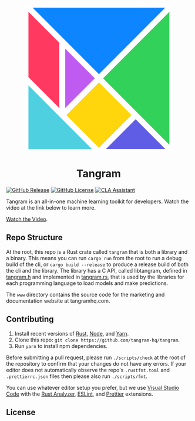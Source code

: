 <p align="center">
  <img src="tangram.svg" title="Tangram">
</p>

<h1 align="center">Tangram</h1>

[![GitHub Release](https://img.shields.io/github/release/tangram-hq/tangram.svg?style=flat-square)](https://github.com/tangram-hq/tangram/releases)
[![GitHub License](https://img.shields.io/badge/license-Tangram-blue)](https://github.com/pachyderm/pachyderm/blob/master/LICENSE)
[![CLA Assistant](https://cla-assistant.io/readme/badge/tangram-hq/tangram)](https://cla-assistant.io/tangram-hq/tangram)

Tangram is an all-in-one machine learning toolkit for developers. Watch the video at the link below to learn more.

[Watch the Video](tangramhq.com).

## Repo Structure

At the root, this repo is a Rust crate called `tangram` that is both a library and a binary. This means you can run `cargo run` from the root to run a debug build of the cli, or `cargo build --release` to produce a release build of both the cli and the library. The library has a C API, called libtangram, defined in [tangram.h](tangram.h) and implemented in [tangram.rs](tangram.rs), that is used by the libraries for each programming language to load models and make predictions.

The `www` directory contains the source code for the marketing and documentation website at tangramhq.com.

## Contributing

1. Install recent versions of [Rust](rust-lang.org), [Node](nodejs.org), and [Yarn](yarnpkg.org).
2. Clone this repo: `git clone https://github.com/tangram-hq/tangram`.
3. Run `yarn` to install npm dependencies.

Before submitting a pull request, please run `./scripts/check` at the root of the repository to confirm that your changes do not have any errors.
If your editor does not automatically observe the repo's `.rustfmt.toml` and `.prettierrc.json` files then please also run `./scripts/fmt`.

You can use whatever editor setup you prefer, but we use [Visual Studio Code](https://code.visualstudio.com/) with the [Rust Analyzer](https://marketplace.visualstudio.com/items?itemName=matklad.rust-analyzer), [ESLint](https://marketplace.visualstudio.com/items?itemName=dbaeumer.vscode-eslint), and [Prettier](https://marketplace.visualstudio.com/items?itemName=esbenp.prettier-vscode) extensions.

## License
